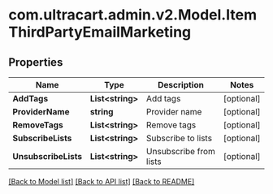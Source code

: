 # com.ultracart.admin.v2.Model.ItemThirdPartyEmailMarketing
## Properties

Name | Type | Description | Notes
------------ | ------------- | ------------- | -------------
**AddTags** | **List&lt;string&gt;** | Add tags | [optional] 
**ProviderName** | **string** | Provider name | [optional] 
**RemoveTags** | **List&lt;string&gt;** | Remove tags | [optional] 
**SubscribeLists** | **List&lt;string&gt;** | Subscribe to lists | [optional] 
**UnsubscribeLists** | **List&lt;string&gt;** | Unsubscribe from lists | [optional] 

[[Back to Model list]](../README.md#documentation-for-models) [[Back to API list]](../README.md#documentation-for-api-endpoints) [[Back to README]](../README.md)

